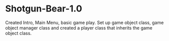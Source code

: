 # Shotgun-Bear-1.0
Created Intro, Main Menu, basic game play. Set up game object class, game object manager class and created a player class that inherits the game object class.
